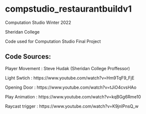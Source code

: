 # compstudio_restaurantbuildv1

<p>Computation Studio Winter 2022</p>
<p> Sheridan College </p>
<p>Code used for Computation Studio Final Project </p>

<h2>Code Sources:</h2>
<p>Player Movement : Steve Hudak (Sheridan College Proffessor) </p>
<p>Light Swtich : https://www.youtube.com/watch?v=Hm9TqF9_FjE </p>
<p>Opening Door : https://www.youtube.com/watch?v=tJiO4cvsHAo </p>
<p>Play Animation : https://www.youtube.com/watch?v=kqBGg6Rme10</p>
<p>Raycast trigger : https://www.youtube.com/watch?v=K9jnIPnsQ_w</p>
